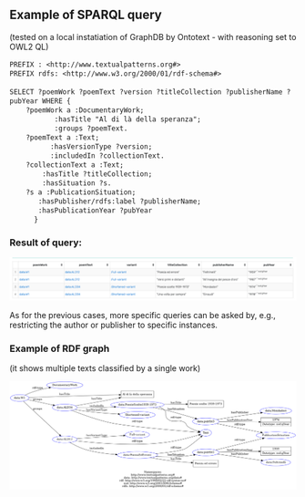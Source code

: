 ## Example of SPARQL query
(tested on a local instatiation of GraphDB by Ontotext - with reasoning set to OWL2 QL)

```sparql
PREFIX : <http://www.textualpatterns.org#>
PREFIX rdfs: <http://www.w3.org/2000/01/rdf-schema#>

SELECT ?poemWork ?poemText ?version ?titleCollection ?publisherName ?pubYear WHERE { 
	?poemWork a :DocumentaryWork; 
           :hasTitle "Al di là della speranza";
           :groups ?poemText.
    ?poemText a :Text;
          :hasVersionType ?version;
          :includedIn ?collectionText.
    ?collectionText a :Text;
        :hasTitle ?titleCollection;
        :hasSituation ?s.
    ?s a :PublicationSituation;
       :hasPublisher/rdfs:label ?publisherName;
       :hasPublicationYear ?pubYear
      }

```
### Result of query:

![Local Image](work-query-result.png)

As for the previous cases, more specific queries can be asked by, e.g., restricting the author or publisher to specific instances.

### Example of RDF graph 
(it shows multiple texts classified by a single work) 

![Local Image](work-example-graph.png)
